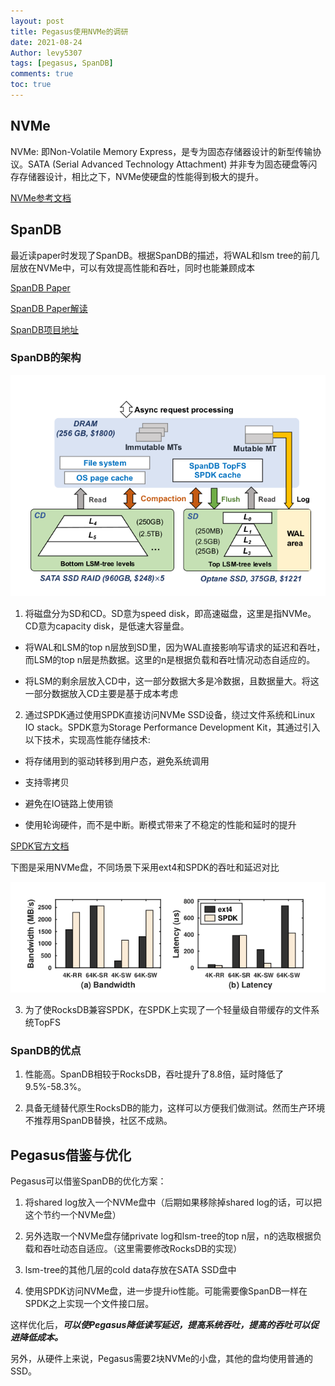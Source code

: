 ```yaml
---
layout: post
title: Pegasus使用NVMe的调研
date: 2021-08-24
Author: levy5307
tags: [pegasus, SpanDB]
comments: true
toc: true
---
```


## NVMe 

NVMe: 即Non-Volatile Memory Express，是专为固态存储器设计的新型传输协议。SATA (Serial Advanced Technology Attachment) 并非专为固态硬盘等闪存存储器设计，相比之下，NVMe使硬盘的性能得到极大的提升。

[NVMe参考文档](https://en.wikipedia.org/wiki/NVM_Express)

## SpanDB

最近读paper时发现了SpanDB。根据SpanDB的描述，将WAL和lsm tree的前几层放在NVMe中，可以有效提高性能和吞吐，同时也能兼顾成本

[SpanDB Paper](https://www.usenix.org/conference/fast21/presentation/chen-hao)

[SpanDB Paper解读](https://levy5307.github.io/blog/spandb/)

[SpanDB项目地址](https://github.com/SpanDB/SpanDB)

### SpanDB的架构

![](../images/spanDB-arch.png)

1. 将磁盘分为SD和CD。SD意为speed disk，即高速磁盘，这里是指NVMe。CD意为capacity disk，是低速大容量盘。

  - 将WAL和LSM的top n层放到SD里，因为WAL直接影响写请求的延迟和吞吐，而LSM的top n层是热数据。这里的n是根据负载和吞吐情况动态自适应的。

  - 将LSM的剩余层放入CD中，这一部分数据大多是冷数据，且数据量大。将这一部分数据放入CD主要是基于成本考虑

2. 通过SPDK通过使用SPDK直接访问NVMe SSD设备，绕过文件系统和Linux IO stack。SPDK意为Storage Performance Development Kit，其通过引入以下技术，实现高性能存储技术:

  - 将存储用到的驱动转移到用户态，避免系统调用

  - 支持零拷贝

  - 避免在IO链路上使用锁

  - 使用轮询硬件，而不是中断。断模式带来了不稳定的性能和延时的提升

[SPDK官方文档](https://spdk.io/doc/)

下图是采用NVMe盘，不同场景下采用ext4和SPDK的吞吐和延迟对比

![](../images/nvme-spdk.png)

3. 为了使RocksDB兼容SPDK，在SPDK上实现了一个轻量级自带缓存的文件系统TopFS

### SpanDB的优点

1. 性能高。SpanDB相较于RocksDB，吞吐提升了8.8倍，延时降低了9.5%-58.3%。

2. 具备无缝替代原生RocksDB的能力，这样可以方便我们做测试。然而生产环境不推荐用SpanDB替换，社区不成熟。

## Pegasus借鉴与优化

Pegasus可以借鉴SpanDB的优化方案：

1. 将shared log放入一个NVMe盘中（后期如果移除掉shared log的话，可以把这个节约一个NVMe盘）

2. 另外选取一个NVMe盘存储private log和lsm-tree的top n层，n的选取根据负载和吞吐动态自适应。（这里需要修改RocksDB的实现）

3. lsm-tree的其他几层的cold data存放在SATA SSD盘中

4. 使用SPDK访问NVMe盘，进一步提升io性能。可能需要像SpanDB一样在SPDK之上实现一个文件接口层。

这样优化后，***可以使Pegasus降低读写延迟，提高系统吞吐，提高的吞吐可以促进降低成本。***

另外，从硬件上来说，Pegasus需要2块NVMe的小盘，其他的盘均使用普通的SSD。

